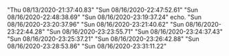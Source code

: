 "Thu 08/13/2020-21:37:40.83" 
"Sun 08/16/2020-22:47:52.61" 
"Sun 08/16/2020-22:48:38.69" 
"Sun 08/16/2020-23:19:37.24" echo. 
"Sun 08/16/2020-23:20:37.96" 
"Sun 08/16/2020-23:21:40.62" 
"Sun 08/16/2020-23:22:44.28" 
"Sun 08/16/2020-23:23:55.71" 
"Sun 08/16/2020-23:24:37.43" 
"Sun 08/16/2020-23:25:37.21" 
"Sun 08/16/2020-23:26:42.88" 
"Sun 08/16/2020-23:28:53.86" 
"Sun 08/16/2020-23:31:11.22" 

